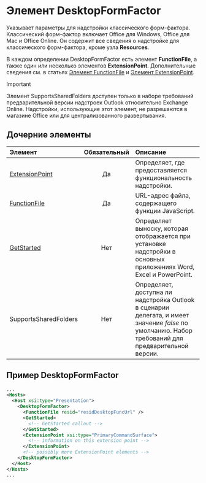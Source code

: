 # <a name="desktopformfactor-element"></a>Элемент DesktopFormFactor

Указывает параметры для надстройки классического форм-фактора. Классический форм-фактор включает Office для Windows, Office для Mac и Office Online. Он содержит все сведения о надстройке для классического форм-фактора, кроме узла **Resources**.

В каждом определении DesktopFormFactor есть элемент **FunctionFile**, а также один или несколько элементов **ExtensionPoint**. Дополнительные сведения см. в статьях [Элемент FunctionFile](functionfile.md) и [Элемент ExtensionPoint](extensionpoint.md).

> [!IMPORTANT]
> Элемент SupportsSharedFolders доступен только в наборе требований предварительной версии надстроек Outlook относительно Exchange Online.
> Надстройки, использующие этот элемент, не разрешаются в магазине Office или для централизованного развертывания.

## <a name="child-elements"></a>Дочерние элементы

| Элемент                               | Обязательный | Описание  |
|:--------------------------------------|:--------:|:-------------|
| [ExtensionPoint](extensionpoint.md)   | Да      | Определяет, где предоставляется функциональность надстройки. |
| [FunctionFile](functionfile.md)       | Да      | URL-адрес файла, содержащего функции JavaScript.|
| [GetStarted](getstarted.md)           | Нет       | Определяет выноску, которая отображается при установке надстройки в основных приложениях Word, Excel и PowerPoint. |
| SupportsSharedFolders                 | Нет       | Определяет, доступна ли надстройка Outlook в сценарии делегата, и имеет значение *false* по умолчанию. Набор требований для предварительной версии.|

## <a name="desktopformfactor-example"></a>Пример DesktopFormFactor

```xml
...
<Hosts>
  <Host xsi:type="Presentation">
    <DesktopFormFactor>
      <FunctionFile resid="residDesktopFuncUrl" />
      <GetStarted>
        <!-- GetStarted callout -->
      </GetStarted>
      <ExtensionPoint xsi:type="PrimaryCommandSurface">
        <!-- information on this extension point -->
      </ExtensionPoint>
      <!-- possibly more ExtensionPoint elements -->
    </DesktopFormFactor>
  </Host>
</Hosts>
...
```
